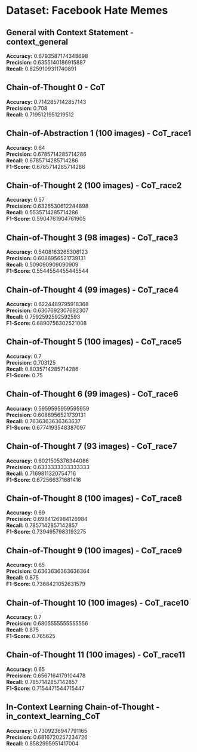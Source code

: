 # Dataset: Facebook Hate Memes

## General with Context Statement - context_general

**Accuracy:** 0.6793587174348698  
**Precision:** 0.6355140186915887  
**Recall:** 0.8259109311740891

## Chain-of-Thought 0 - CoT

**Accuracy:** 0.7142857142857143  
**Precision:** 0.708  
**Recall:** 0.7195121951219512  

## Chain-of-Abstraction 1 (100 images) - CoT_race1

**Accuracy:** 0.64      
**Precision:** 0.6785714285714286    
**Recall:** 0.6785714285714286  
**F1-Score:** 0.6785714285714286    

## Chain-of-Thought 2 (100 images) - CoT_race2

**Accuracy:** 0.57      
**Precision:** 0.6326530612244898    
**Recall:** 0.5535714285714286  
**F1-Score:** 0.5904761904761905    


## Chain-of-Thought 3 (98 images) - CoT_race3

**Accuracy:** 0.5408163265306123      
**Precision:** 0.6086956521739131    
**Recall:** 0.509090909090909  
**F1-Score:** 0.5544554455445544    

## Chain-of-Thought 4 (99 images) - CoT_race4

**Accuracy:** 0.6224489795918368      
**Precision:** 0.6307692307692307    
**Recall:** 0.7592592592592593  
**F1-Score:** 0.6890756302521008    

## Chain-of-Thought 5 (100 images) - CoT_race5

**Accuracy:** 0.7      
**Precision:** 0.703125    
**Recall:** 0.8035714285714286  
**F1-Score:** 0.75    

## Chain-of-Thought 6 (99 images) - CoT_race6

**Accuracy:** 0.5959595959595959      
**Precision:** 0.6086956521739131    
**Recall:** 0.7636363636363637  
**F1-Score:** 0.6774193548387097    

## Chain-of-Thought 7 (93 images) - CoT_race7

**Accuracy:** 0.6021505376344086      
**Precision:** 0.6333333333333333    
**Recall:** 0.7169811320754716  
**F1-Score:** 0.672566371681416

## Chain-of-Thought 8 (100 images) - CoT_race8

**Accuracy:** 0.69      
**Precision:** 0.6984126984126984    
**Recall:** 0.7857142857142857  
**F1-Score:** 0.7394957983193275

## Chain-of-Thought 9 (100 images) - CoT_race9

**Accuracy:** 0.65      
**Precision:** 0.6363636363636364    
**Recall:** 0.875  
**F1-Score:** 0.7368421052631579

## Chain-of-Thought 10 (100 images) - CoT_race10

**Accuracy:** 0.7      
**Precision:** 0.6805555555555556    
**Recall:** 0.875  
**F1-Score:** 0.765625  

## Chain-of-Thought 11 (100 images) - CoT_race11

**Accuracy:** 0.65      
**Precision:** 0.6567164179104478    
**Recall:** 0.7857142857142857  
**F1-Score:** 0.7154471544715447  

## In-Context Learning Chain-of-Thought - in_context_learning_CoT

**Accuracy:** 0.7309236947791165  
**Precision:** 0.6816720257234726  
**Recall:** 0.8582995951417004 
